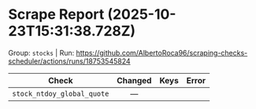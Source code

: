 # Scrape Report (2025-10-23T15:31:38.728Z)

Group: `stocks`  |  Run: https://github.com/AlbertoRoca96/scraping-checks-scheduler/actions/runs/18753545824

| Check | Changed | Keys | Error |
|---|:---:|:--|:--|
| `stock_ntdoy_global_quote` | — |  |  |
